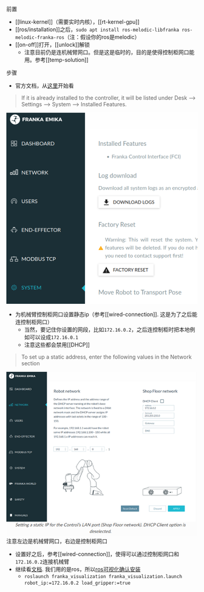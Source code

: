 前置
- [[linux-kernel]]（需要实时内核），[[rt-kernel-gpu]]
- [[ros/installation]]之后，`sudo apt install ros-melodic-libfranka ros-melodic-franka-ros`（注：假设你的ros是melodic）
- [[on-off]]打开，[[unlock]]解锁
  - 注意目前仍是连机械臂网口。但是这是临时的，目的是使得控制柜网口能用。参考[[temp-solution]]

步骤
- 官方文档，从[这里](https://frankaemika.github.io/docs/getting_started.html#installing-the-fci-feature)开始看
> If it is already installed to the controller, it will be listed under Desk –> Settings –> System –> Installed Features.

![](control-interface-installed.png)

- 为机械臂控制柜网口设置静态ip（参考[[wired-connection]]. 这是为了之后能连控制柜网口）
  - 当然，要记住你设置的网段，比如`172.16.0.2`，之后连控制柜时把本地例如可以设成`172.16.0.1`
  - 注意这些都会禁用[[DHCP]]
> To set up a static address, enter the following values in the Network section

![](franka-two-networks.png)
注意左边是机械臂网口，右边是控制柜网口

- 设置好之后，参考[[wired-connection]]，使得可以通过控制柜网口和`172.16.0.2`连接机械臂
- 继续看[文档](https://frankaemika.github.io/docs/getting_started.html#preparing-the-robot-for-fci-usage-in-desk). 我们用的是ros，所以[ros可视化确认安装](https://frankaemika.github.io/docs/franka_ros.html#ros-visualization)
  - `roslaunch franka_visualization franka_visualization.launch robot_ip:=172.16.0.2 load_gripper:=true`